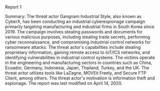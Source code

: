 
Report 1

Summary:
The threat actor Gangnam Industrial Style, also known as CyberX, has been conducting an industrial cyberespionage campaign primarily targeting manufacturing and industrial firms in South Korea since 2019. The campaign involves stealing passwords and documents for various malicious purposes, including stealing trade secrets, performing cyber reconnaissance, and compromising industrial control networks for ransomware attacks. The threat actor's capabilities include stealing proprietary information, gaining remote access to IoT/ICS networks, and identifying vulnerabilities in industrial control systems. The victims operate in the engineering and manufacturing sectors in countries such as China, Ecuador, Germany, Indonesia, Japan, Thailand, Turkey, and the UK. The threat actor utilizes tools like LaZagne, MOVEit Freely, and Secure FTP Client, among others. The threat actor's motivation is information theft and espionage. The report was last modified on April 14, 2020.


